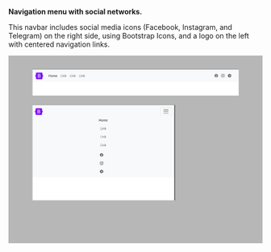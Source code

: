 **Navigation menu with social networks.**

This navbar includes social media icons (Facebook, Instagram, and Telegram) on the right side, using Bootstrap Icons, and a logo on the left with centered navigation links.

<img src="screenshot.png" alt="webkit-pro" style="width: 800px;">
